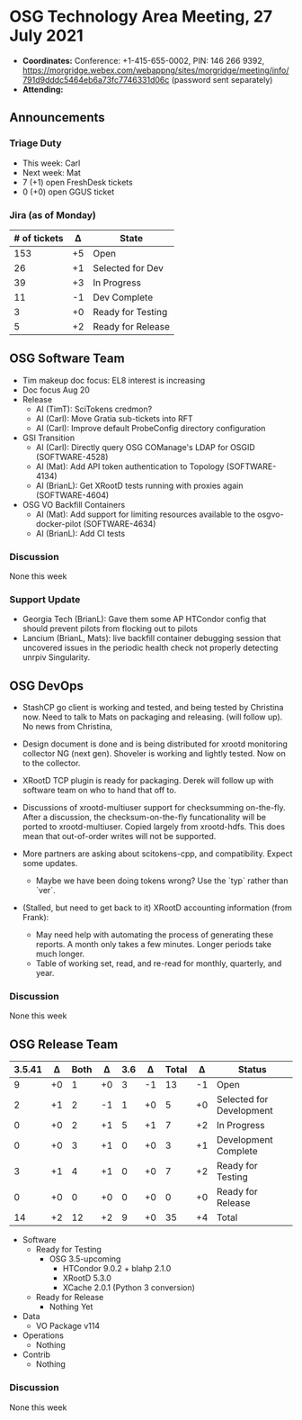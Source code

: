 # OSG Technology Area Meeting, 27 July 2021

-   **Coordinates:** Conference: +1-415-655-0002, PIN: 146 266 9392,
    <https://morgridge.webex.com/webappng/sites/morgridge/meeting/info/791d9dddc5464eb6a73fc7746331d06c> (password sent separately)
-   **Attending:**

## Announcements

### Triage Duty

-   This week: Carl
-   Next week: Mat
-   7 (+1) open FreshDesk tickets
-   0 (+0) open GGUS ticket

### Jira (as of Monday)

| # of tickets | &Delta; | State             |
|--------------|---------|-------------------|
| 153          | +5      | Open              |
| 26           | +1      | Selected for Dev  |
| 39           | +3      | In Progress       |
| 11           | -1      | Dev Complete      |
| 3            | +0      | Ready for Testing |
| 5            | +2      | Ready for Release |

## OSG Software Team

-   Tim makeup doc focus: EL8 interest is increasing
-   Doc focus Aug 20
-   Release
    -   AI (TimT): SciTokens credmon?
    -   AI (Carl): Move Gratia sub-tickets into RFT
    -   AI (Carl): Improve default ProbeConfig directory configuration
-   GSI Transition
    -   AI (Carl): Directly query OSG COManage's LDAP for OSGID (SOFTWARE-4528)
    -   AI (Mat): Add API token authentication to Topology (SOFTWARE-4134)
    -   AI (BrianL): Get XRootD tests running with proxies again (SOFTWARE-4604)
-   OSG VO Backfill Containers
    -   AI (Mat): Add support for limiting resources available to the osgvo-docker-pilot (SOFTWARE-4634)
    -   AI (BrianL): Add CI tests

### Discussion

None this week

### Support Update

-   Georgia Tech (BrianL): Gave them some AP HTCondor config that should prevent pilots from flocking out to pilots
-   Lancium (BrianL, Mats): live backfill container debugging session that uncovered issues in the periodic health check
    not properly detecting unrpiv Singularity.

## OSG DevOps

-   StashCP go client is working and tested, and being tested by Christina now. Need to talk to Mats on packaging and releasing. (will follow up).  No news from Christina,
-   Design document is done and is being distributed for xrootd monitoring collector NG (next gen).  Shoveler is working and lightly tested.  Now on to the collector.
-   XRootD TCP plugin is ready for packaging.  Derek will follow up with software team on who to hand that off to.
-   Discussions of xrootd-multiuser support for checksumming on-the-fly.  After a discussion, the checksum-on-the-fly funcationality will be ported to xrootd-multiuser.  Copied largely from xrootd-hdfs.  This does mean that out-of-order writes will not be supported.
-   More partners are asking about scitokens-cpp, and compatibility.  Expect some updates.
    -   Maybe we have been doing tokens wrong?  Use the \`typ\` rather than \`ver\`.

-   (Stalled, but need to get back to it) XRootD accounting information (from Frank):
    -   May need help with automating the process of generating these reports.  A month only takes a few minutes.  Longer periods take much longer.
    -   Table of working set, read, and re-read for monthly, quarterly, and year.

### Discussion

None this week

## OSG Release Team

| 3.5.41 | &Delta; | Both | &Delta; | 3.6 | &Delta; | Total | &Delta; | Status                   |
| ------ | ------- | ---- | ------- | --- | ------- | ----- | ------- | ------------------------ |
| 9      | +0      | 1    | +0      | 3   | -1      | 13    | -1      | Open                     |
| 2      | +1      | 2    | -1      | 1   | +0      | 5     | +0      | Selected for Development |
| 0      | +0      | 2    | +1      | 5   | +1      | 7     | +2      | In Progress              |
| 0      | +0      | 3    | +1      | 0   | +0      | 3     | +1      | Development Complete     |
| 3      | +1      | 4    | +1      | 0   | +0      | 7     | +2      | Ready for Testing        |
| 0      | +0      | 0    | +0      | 0   | +0      | 0     | +0      | Ready for Release        |
| 14     | +2      | 12   | +2      | 9   | +0      | 35    | +4      | Total                    |

-   Software
    -   Ready for Testing
        -   OSG 3.5-upcoming
            -   HTCondor 9.0.2 + blahp 2.1.0
            -   XRootD 5.3.0
            -   XCache 2.0.1 (Python 3 conversion)
    -   Ready for Release
        -   Nothing Yet
-   Data
    -   VO Package v114
-   Operations
    -   Nothing
-   Contrib
    -   Nothing

### Discussion

None this week
